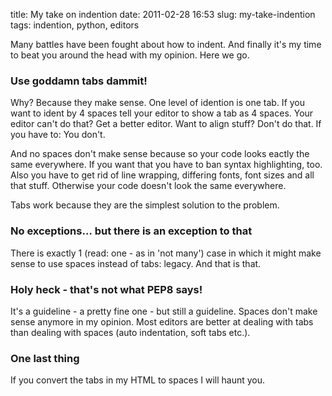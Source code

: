 title: My take on indention
date: 2011-02-28 16:53
slug: my-take-indention
tags: indention, python, editors

Many battles have been fought about how to indent. And finally it's my time to beat you around the head with my opinion. Here we go.


### Use goddamn tabs dammit!

Why? Because they make sense. One level of idention is one tab. If you want to ident by 4 spaces tell your editor to show a tab as 4 spaces. Your editor can't do that? Get a better editor. Want to align stuff? Don't do that. If you have to: You don't.

And no spaces don't make sense because so your code looks eactly the same everywhere. If you want that you have to ban syntax highlighting, too. Also you have to get rid of line wrapping, differing fonts, font sizes and all that stuff. Otherwise your code doesn't look the same everywhere.

Tabs work because they are the simplest solution to the problem.


### No exceptions… but there is an exception to that

There is exactly 1 (read: one - as in 'not many') case in which it might make sense to use spaces instead of tabs: legacy. And that is that.


### Holy heck - that's not what PEP8 says!

It's a guideline - a pretty fine one - but still a guideline. Spaces don't make sense anymore in my opinion. Most editors are better at dealing with tabs than dealing with spaces (auto indentation, soft tabs etc.).


### One last thing

If you convert the tabs in my HTML to spaces I will haunt you.

